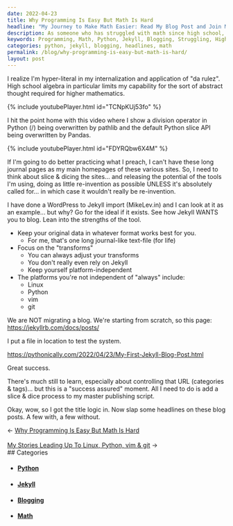 ```yaml
---
date: 2022-04-23
title: Why Programming Is Easy But Math Is Hard
headline: "My Journey to Make Math Easier: Read My Blog Post and Join Me!"
description: As someone who has struggled with math since high school, I have used Python and other tools to make it easier for me. I recently created my first Jekyll blog post and am now working on adding headlines. I'm excited to share my journey and hope it helps other people who are also struggling with math. Come read my blog post and join me on this journey!
keywords: Programming, Math, Python, Jekyll, Blogging, Struggling, High School, WordPress, Data Management, Headlines
categories: python, jekyll, blogging, headlines, math
permalink: /blog/why-programming-is-easy-but-math-is-hard/
layout: post
---
```



I realize I'm hyper-literal in my internalization and
application of "da rulez". High school algebra in particular limits my
capability for the sort of abstract thought required for higher mathematics.

{% include youtubePlayer.html id="TCNpKUj53fo" %}

I hit the point home with this video where I show a division operator in Python
(/) being overwritten by pathlib and the default Python slice API being
overwritten by Pandas.

{% include youtubePlayer.html id="FDYRQbw6X4M" %}

If I'm going to do better practicing what I preach, I can't have these long
journal pages as my main homepages of these various sites. So, I need to think
about slice & dicing the sites... and releasing the potential of the tools I'm
using, doing as little re-invention as possible UNLESS it's absolutely called
for... in which case it wouldn't really be re-invention.

I have done a WordPress to Jekyll import (MikeLev.in) and I can look at it as
an example... but why? Go for the ideal if it exists. See how Jekyll WANTS you
to blog. Lean into the strengths of the tool.

- Keep your original data in whatever format works best for you.
  - For me, that's one long journal-like text-file (for life)
- Focus on the "transforms"
  - You can always adjust your transforms
  - You don't really even rely on Jekyll
  - Keep yourself platform-independent
- The platforms you're not independent of "always" include:
  - Linux
  - Python
  - vim
  - git

We are NOT migrating a blog. We're starting from scratch, so this page:
https://jekyllrb.com/docs/posts/

I put a file in location to test the system.

https://pythonically.com/2022/04/23/My-First-Jekyll-Blog-Post.html

Great success.

There's much still to learn, especially about controlling that URL (categories
& tags)... but this is a "success assured" moment. All I need to do is add a
slice & dice process to my master publishing script.

Okay, wow, so I got the title logic in. Now slap some headlines on these blog
posts. A few with, a few without.

<div class="post-nav"><div class="post-nav-prev"><span class="arrow">&larr;&nbsp;</span><a href="/blog/why-programming-is-easy-but-math-is-hard">Why Programming Is Easy But Math Is Hard</a></div> &nbsp; <div class="post-nav-next"><a href="/blog/my-stories-leading-up-to-linux-python-vim-git">My Stories Leading Up To Linux, Python, vim & git</a><span class="arrow">&nbsp;&rarr;</span></div></div>
## Categories

<ul>
<li><h4><a href='/python/'>Python</a></h4></li>
<li><h4><a href='/jekyll/'>Jekyll</a></h4></li>
<li><h4><a href='/blogging/'>Blogging</a></h4></li>
<li><h4><a href='/math/'>Math</a></h4></li></ul>